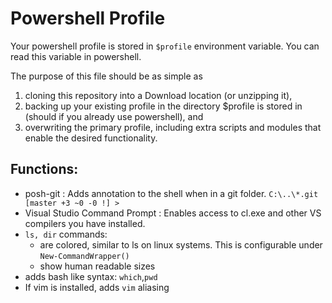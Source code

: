 # Powershell Profile

Your powershell profile is stored in `$profile` environment variable. You can read this variable in powershell.

The purpose of this file should be as simple as 

1. cloning this repository into a Download location (or unzipping it), 
2. backing up your existing profile in the directory $profile is stored in (should if you already use powershell), and
3. overwriting the primary profile, including extra scripts and modules that enable the desired functionality.

## Functions:

+ posh-git : Adds annotation to the shell when in a git folder. `C:\..\*.git [master +3 ~0 -0 !] >`
+ Visual Studio Command Prompt : Enables access to cl.exe and other VS compilers you have installed.
+ `ls, dir` commands: 
    * are colored, similar to ls on linux systems. This is configurable under `New-CommandWrapper()`
    * show human readable sizes
+ adds bash like syntax: `which`,`pwd`
+ If vim is installed, adds `vim` aliasing